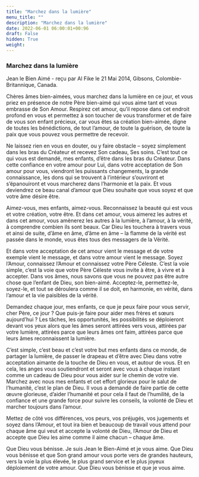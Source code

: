 ```yaml
---
title: "Marchez dans la lumière"
menu_title: ""
description: "Marchez dans la lumière"
date: 2022-06-01 06:00:01+00:96
draft: False
hidden: True
weight:
---
```

### Marchez dans la lumière

Jean le Bien Aimé - reçu par Al Fike le 21 Mai 2014, Gibsons, Colombie-Britannique, Canada.

Chères âmes bien-aimées, vous marchez dans la lumière en ce jour, et vous priez en présence de notre Père bien-aimé qui vous aime tant et vous embrasse de Son Amour. Respirez cet amour, qu’il repose dans cet endroit profond en vous et permettez à son toucher de vous transformer et de faire de vous son enfant précieux, car vous êtes sa création bien-aimée, digne de toutes les bénédictions, de tout l’amour, de toute la guérison, de toute la paix que vous pouvez vous permettre de recevoir.

Ne laissez rien en vous en douter, ou y faire obstacle – soyez simplement dans les bras du Créateur et recevez Son cadeau, Ses soins. C’est tout ce qui vous est demandé, mes enfants, d’être dans les bras du Créateur. Dans cette confiance en votre amour pour Lui, dans votre acceptation de Son amour pour vous, viendront les puissants changements, la grande connaissance, les dons qui se trouvent à l’intérieur s’ouvriront et s’épanouiront et vous marcherez dans l’harmonie et la paix. Et vous deviendrez ce beau canal d’amour que Dieu souhaite que vous soyez et que votre âme désire être.

Aimez-vous, mes enfants, aimez-vous. Reconnaissez la beauté qui est vous et votre création, votre être. Et dans cet amour, vous aimerez les autres et dans cet amour, vous amènerez les autres à la lumière, à l’amour, à la vérité, à comprendre combien ils sont beaux. Car Dieu les touchera à travers vous et ainsi de suite, d’âme en âme, d’âme en âme – la flamme de la vérité est passée dans le monde, vous êtes tous des messagers de la Vérité.

Et dans votre acceptation de cet amour vient le message et de votre exemple vient le message, et dans votre amour vient le message. Soyez l’Amour, connaissez l’Amour et connaissez votre Père Céleste. C’est la voie simple, c’est la voie que votre Père Céleste vous invite à être, à vivre et à accepter. Dans vos âmes, nous savons que vous ne pouvez pas être autre chose que l’enfant de Dieu, son bien-aimé. Acceptez-le, permettez-le, soyez-le, et tout se déroulera comme il se doit, en harmonie, en vérité, dans l’amour et la vie paisibles de la vérité.

Demandez chaque jour, mes enfants, ce que je peux faire pour vous servir, cher Père, ce jour ? Que puis-je faire pour aider mes frères et sœurs aujourd’hui ? Les tâches, les opportunités, les possibilités se déploieront devant vos yeux alors que les âmes seront attirées vers vous, attirées par votre lumière, attirées parce que leurs âmes ont faim, attirées parce que leurs âmes reconnaissent la lumière.

C’est simple, c’est beau et c’est votre but mes enfants dans ce monde, de partager la lumière, de passer le drapeau et d’être avec Dieu dans votre acceptation aimante de la touche de Dieu en vous, et autour de vous. Et en cela, les anges vous soutiendront et seront avec vous à chaque instant comme un cadeau de Dieu pour vous aider sur le chemin de votre vie. Marchez avec nous mes enfants et cet effort glorieux pour le salut de l’humanité, c’est le plan de Dieu. Il vous a demandé de faire partie de cette œuvre glorieuse, d’aider l’humanité et pour cela il faut de l’humilité, de la confiance et une grande force pour suivre les conseils, la volonté de Dieu et marcher toujours dans l’amour.

Mettez de côté vos différences, vos peurs, vos préjugés, vos jugements et soyez dans l’Amour, et tout ira bien et beaucoup de travail vous attend pour chaque âme qui veut et accepte la volonté de Dieu, l’Amour de Dieu et accepte que Dieu les aime comme il aime chacun – chaque âme.

Que Dieu vous bénisse. Je suis Jean le Bien-Aimé et je vous aime. Que Dieu vous bénisse et que Son grand amour vous porte vers de grandes hauteurs, vers la voie la plus élevée, le plus grand service et le plus joyeux déploiement de votre amour. Que Dieu vous bénisse et que je vous aime.
